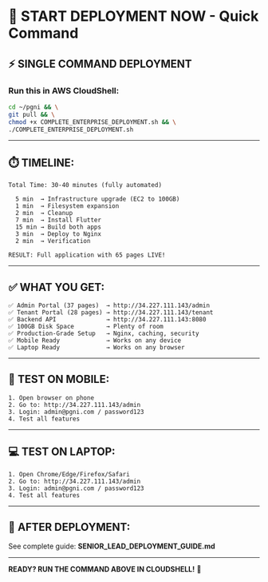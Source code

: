 # 🚀 START DEPLOYMENT NOW - Quick Command

## ⚡ **SINGLE COMMAND DEPLOYMENT**

### **Run this in AWS CloudShell:**

```bash
cd ~/pgni && \
git pull && \
chmod +x COMPLETE_ENTERPRISE_DEPLOYMENT.sh && \
./COMPLETE_ENTERPRISE_DEPLOYMENT.sh
```

---

## ⏱️ **TIMELINE:**

```
Total Time: 30-40 minutes (fully automated)

  5 min  → Infrastructure upgrade (EC2 to 100GB)
  1 min  → Filesystem expansion
  2 min  → Cleanup
  7 min  → Install Flutter
  15 min → Build both apps
  3 min  → Deploy to Nginx
  2 min  → Verification

RESULT: Full application with 65 pages LIVE!
```

---

## ✅ **WHAT YOU GET:**

```
✅ Admin Portal (37 pages)  → http://34.227.111.143/admin
✅ Tenant Portal (28 pages) → http://34.227.111.143/tenant
✅ Backend API              → http://34.227.111.143:8080
✅ 100GB Disk Space         → Plenty of room
✅ Production-Grade Setup   → Nginx, caching, security
✅ Mobile Ready             → Works on any device
✅ Laptop Ready             → Works on any browser
```

---

## 📱 **TEST ON MOBILE:**

```
1. Open browser on phone
2. Go to: http://34.227.111.143/admin
3. Login: admin@pgni.com / password123
4. Test all features
```

---

## 💻 **TEST ON LAPTOP:**

```
1. Open Chrome/Edge/Firefox/Safari
2. Go to: http://34.227.111.143/admin
3. Login: admin@pgni.com / password123
4. Test all features
```

---

## 🎯 **AFTER DEPLOYMENT:**

See complete guide: **SENIOR_LEAD_DEPLOYMENT_GUIDE.md**

---

**READY? RUN THE COMMAND ABOVE IN CLOUDSHELL!** 🚀

